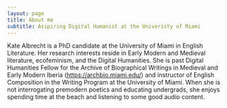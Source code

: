 ```yaml
---
layout: page
title: About me
subtitle: Asipiring Digital Humanist at the Univeristy of Miami
---
```

Kate Albrecht is a PhD candidate at the University of Miami in English Literature.  Her research interests reside in Early Modern and Medieval literature, ecofeminism, and the Digital Humanities.  She is past Digital Humanities Fellow for the Archive of Biographical Writings in Medieval and Early Modern Iberia (https://archbio.miami.edu/) and instructor of English Composition in the Writing Program at the University of Miami.  When she is not interrogating premodern poetics and educating undergrads, she enjoys spending time at the beach and listening to some good audio content.

